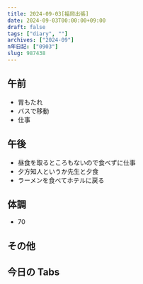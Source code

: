 ```yaml
---
title: 2024-09-03[福岡出張]
date: 2024-09-03T00:00:00+09:00
draft: false
tags: ["diary", ""]
archives: ["2024-09"]
n年日記: ["0903"]
slug: 987438
---
```


## 午前

- 胃もたれ
- バスで移動
- 仕事

## 午後

- 昼食を取るところもないので食べずに仕事
- 夕方知人というか先生と夕食
- ラーメンを食べてホテルに戻る

## 体調

- 70

## その他

## 今日の Tabs
